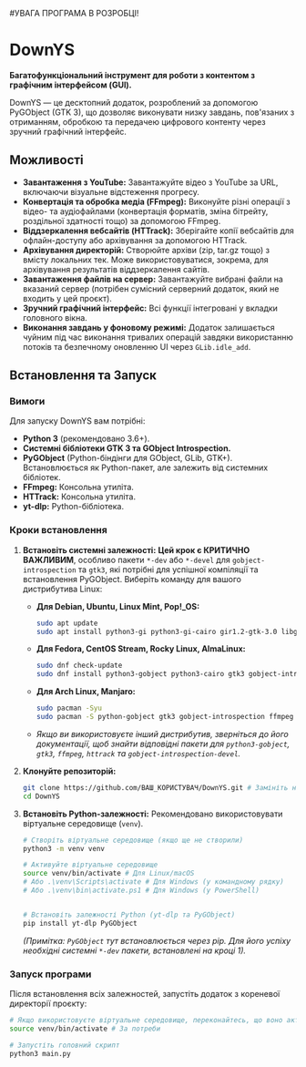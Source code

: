#УВАГА ПРОГРАМА В РОЗРОБЦІ!
# DownYS

**Багатофункціональний інструмент для роботи з контентом з графічним інтерфейсом (GUI).**

DownYS — це десктопний додаток, розроблений за допомогою PyGObject (GTK 3), що дозволяє виконувати низку завдань, пов'язаних з отриманням, обробкою та передачею цифрового контенту через зручний графічний інтерфейс.

## Можливості

*   **Завантаження з YouTube:** Завантажуйте відео з YouTube за URL, включаючи візуальне відстеження прогресу.
*   **Конвертація та обробка медіа (FFmpeg):** Виконуйте різні операції з відео- та аудіофайлами (конвертація форматів, зміна бітрейту, роздільної здатності тощо) за допомогою FFmpeg.
*   **Віддзеркалення вебсайтів (HTTrack):** Зберігайте копії вебсайтів для офлайн-доступу або архівування за допомогою HTTrack.
*   **Архівування директорій:** Створюйте архіви (zip, tar.gz тощо) з вмісту локальних тек. Може використовуватися, зокрема, для архівування результатів віддзеркалення сайтів.
*   **Завантаження файлів на сервер:** Завантажуйте вибрані файли на вказаний сервер (потрібен сумісний серверний додаток, який не входить у цей проєкт).
*   **Зручний графічний інтерфейс:** Всі функції інтегровані у вкладки головного вікна.
*   **Виконання завдань у фоновому режимі:** Додаток залишається чуйним під час виконання тривалих операцій завдяки використанню потоків та безпечному оновленню UI через `GLib.idle_add`.

## Встановлення та Запуск

### Вимоги

Для запуску DownYS вам потрібні:

*   **Python 3** (рекомендовано 3.6+).
*   **Системні бібліотеки GTK 3 та GObject Introspection.**
*   **PyGObject** (Python-біндінги для GObject, GLib, GTK+). Встановлюється як Python-пакет, але залежить від системних бібліотек.
*   **FFmpeg:** Консольна утиліта.
*   **HTTrack:** Консольна утиліта.
*   **yt-dlp:** Python-бібліотека.

### Кроки встановлення

1.  **Встановіть системні залежності:**
    **Цей крок є КРИТИЧНО ВАЖЛИВИМ**, особливо пакети `*-dev` або `*-devel` для `gobject-introspection` та `gtk3`, які потрібні для успішної компіляції та встановлення PyGObject. Виберіть команду для вашого дистрибутива Linux:

    *   **Для Debian, Ubuntu, Linux Mint, Pop!\_OS:**
        ```bash
        sudo apt update
        sudo apt install python3-gi python3-gi-cairo gir1.2-gtk-3.0 libgirepository1.0-dev ffmpeg httrack
        ```

    *   **Для Fedora, CentOS Stream, Rocky Linux, AlmaLinux:**
        ```bash
        sudo dnf check-update
        sudo dnf install python3-gobject python3-cairo gtk3 gobject-introspection-devel ffmpeg httrack
        ```

    *   **Для Arch Linux, Manjaro:**
        ```bash
        sudo pacman -Syu
        sudo pacman -S python-gobject gtk3 gobject-introspection ffmpeg httrack --needed
        ```

    *   *Якщо ви використовуєте інший дистрибутив, зверніться до його документації, щоб знайти відповідні пакети для `python3-gobject`, `gtk3`, `ffmpeg`, `httrack` та `gobject-introspection-devel`.*

2.  **Клонуйте репозиторій:**
    ```bash
    git clone https://github.com/ВАШ_КОРИСТУВАЧ/DownYS.git # Замініть на адресу вашого репозиторію
    cd DownYS
    ```

3.  **Встановіть Python-залежності:**
    Рекомендовано використовувати віртуальне середовище (`venv`).

    ```bash
    # Створіть віртуальне середовище (якщо ще не створили)
    python3 -m venv venv

    # Активуйте віртуальне середовище
    source venv/bin/activate # Для Linux/macOS
    # Або .\venv\Scripts\activate # Для Windows (у командному рядку)
    # Або .\venv\bin\activate.ps1 # Для Windows (у PowerShell)


    # Встановіть залежності Python (yt-dlp та PyGObject)
    pip install yt-dlp PyGObject
    ```
    *(Примітка: `PyGObject` тут встановлюється через pip. Для його успіху необхідні системні `*-dev` пакети, встановлені на кроці 1).*

### Запуск програми

Після встановлення всіх залежностей, запустіть додаток з кореневої директорії проєкту:

```bash
# Якщо використовуєте віртуальне середовище, переконайтесь, що воно активоване
source venv/bin/activate # За потреби

# Запустіть головний скрипт
python3 main.py
